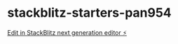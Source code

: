# stackblitz-starters-pan954

[Edit in StackBlitz next generation editor ⚡️](https://stackblitz.com/~/github.com/Xerex1229/stackblitz-starters-pan954)